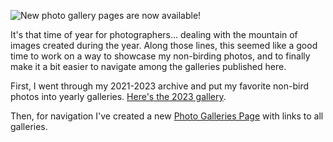 
<!-- Copyright 2024 Phil Thompson. All Rights Reserved.  As noted in the License section of this repository's readme.md file, this file and its corresponding public HTML file, and all other articles, article files, and images, are distributed under traditional copyright.  The repository source code and other files are distributed under the MIT license. -->

[//]: # (gen-title: New Gallery Pages)

[//]: # (gen-title-url: New-Gallery-Pages)

[//]: # (gen-keywords: photography, gallery, favorites)

[//]: # (gen-description: Announcing new yearly favorites galleries, and a page listing all gallery pages.)

[//]: # (gen-meta-end)

<a href="${THIS_ARTICLE}"><img style="float: left" class="width-resp-50-100" src="${SITE_ROOT_REL}/s/img/2023/2023-03-22-191828-00-R6PT7808-2-sm.jpg"/></a> New photo gallery pages are now available!

It's that time of year for photographers... dealing with the mountain of images created during the year.  Along those lines, this seemed like a good time to work on a way to showcase my non-birding photos, and to finally make it a bit easier to navigate among the galleries published here.

First, I went through my 2021-2023 archive and put my favorite non-bird photos into yearly galleries.  <a href="${SITE_ROOT_REL}/photos/2023.html">Here's the 2023 gallery</a>.

Then, for navigation I've created a new <a href="${SITE_ROOT_REL}/photo-galleries.html">Photo Galleries Page</a> with links to all galleries.
